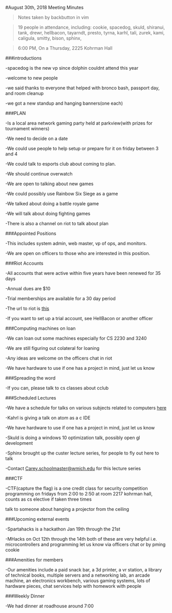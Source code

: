 #August 30th, 2018 Meeting Minutes
> Notes taken by backbutton in vim

> 19 people in attendance, including: cookie, spacedog, skuld, shiranui, tank, drewr, hellbacon, tayarndt, presto, tyrna, karhl, tali, zurek, kami, caligula, smitty, bison, sphinx,

> 6:00 PM, On a Thursday, 2225 Kohrman Hall

###introductions

-spacedog is the new vp since dolphin couldnt attend this year

-welcome to new people

-we said thanks to everyone that helped with bronco bash, passport day, and room cleanup

-we got a new standup and hanging banners(one each)

###PLAN

-Is a local area network gaming party held at parkview(with prizes for tournament winners)

-We need to decide on a date

-We could use people to help setup or prepare for it on friday between 3 and 4

-We could talk to esports club about coming to plan.

-We should continue overwatch

-We are open to talking about new games

-We could possibly use Rainbow Six Siege as a game

-We talked about doing a battle royale game

-We will talk about doing fighting games

-There is also a channel on riot to talk about plan

###Appointed Positions

-This includes system admin, web master, vp of ops, and monitors.

-We are open on officers to those who are interested in this position.

###Riot Accounts

-All accounts that were active within five years have been renewed for 35 days

-Annual dues are $10

-Trial memberships are available for a 30 day period

-The url to riot is [this](cclub.cs.wmich.edu/riot)

-If you want to set up a trial account, see HellBacon or another officer

###Computing machines on loan

-We can loan out some machines especially for CS 2230 and 3240

-We are still figuring out colateral for loaning

-Any ideas are welcome on the officers chat in riot

-We have hardware to use if one has a project in mind, just let us know

###Spreading the word

-If you can, please talk to cs classes about cclub

###Scheduled Lectures

-We have a schedule for talks on various subjects related to computers [here](https://wmich.edu/engineers/news/custerlecture)

-Kahrl is giving a talk on atom as a c IDE

-We have hardware to use if one has a project in mind, just let us know

-Skuld is doing a windows 10 optimization talk, possibly open gl development

-Sphinx brought up the custer lecture series, for people to fly out here to talk

-Contact Carey.schoolmaster@wmich.edu for this lecture series

###CTF

-CTF(capture the flag) is a one credit class for security competition programming on fridays from 2:00 to 2:50 at room 2217 kohrman hall, counts as cs elective if taken three times

talk to someone about hanging a projector from the ceiling

###Upcoming external events

-Spartahacks is a hackathon Jan 19th through the 21st

-MHacks on Oct 12th through the 14th both of these are very helpful i.e. microcontrollers and programming let us know via officers chat or by pming cookie

###Amenities for members

-Our amenities include a paid snack bar, a 3d printer, a vr station, a library of technical books, multiple servers and a networking lab, an arcade machine, an electronics workbench, various gaming systems, lots of hardware pieces, chat services help with homework with people

###Weekly Dinner

-We had dinner at roadhouse around 7:00


